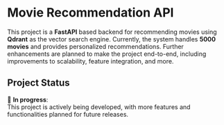 # Movie Recommendation API

This project is a **FastAPI** based backend for recommending movies using **Qdrant** as the vector search engine. Currently, the system handles **5000 movies** and provides personalized recommendations. Further enhancements are planned to make the project end-to-end, including improvements to scalability, feature integration, and more.

## Project Status

🚧 **In progress**:  
This project is actively being developed, with more features and functionalities planned for future releases.
